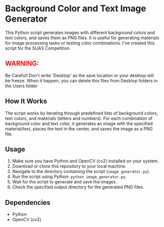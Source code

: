 <h1>Background Color and Text Image Generator</h1>

<p>This Python script generates images with different background colors and text colors, and saves them as PNG files. It is useful for generating materials for image processing tasks or testing color combinations. I've created this script for the SUAS Competition</p>

<h2><strong><font color="red">WARNING:</font></strong></h2>
<p>Be Careful! Don't write 'Desktop' as the save location or your desktop will be freeze. When it happen, you can delete this files from Desktop folders in the Users folder</p>

<h2>How It Works</h2>

<p>The script works by iterating through predefined lists of background colors, text colors, and materials (letters and numbers). For each combination of background color and text color, it generates an image with the specified material/text, places the text in the center, and saves the image as a PNG file.</p>

<h2>Usage</h2>

<ol>
    <li>Make sure you have Python and OpenCV (cv2) installed on your system.</li>
    <li>Download or clone this repository to your local machine.</li>
    <li>Navigate to the directory containing the script (<code>image_generator.py</code>).</li>
    <li>Run the script using Python: <code>python image_generator.py</code>.</li>
    <li>Wait for the script to generate and save the images.</li>
    <li>Check the specified output directory for the generated PNG files.</li>
</ol>

<h2>Dependencies</h2>

<ul>
    <li>Python</li>
    <li>OpenCV (cv2)</li>
</ul>